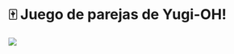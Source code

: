 # :mahjong: Juego de parejas de Yugi-OH!

<img src="https://github.com/DoctorBIOS1990/game-parejas-yugiOH-/blob/main/Screenshot.jpg">
